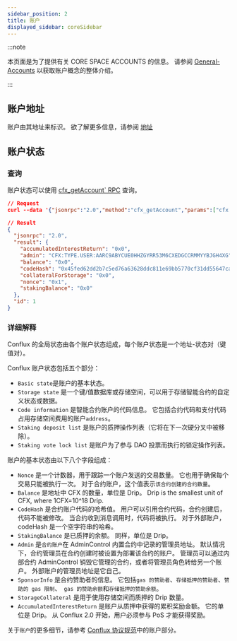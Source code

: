 ```yaml
---
sidebar_position: 2
title: 账户
displayed_sidebar: coreSidebar
---
```


:::note

本页面是为了提供有关 CORE SPACE ACCOUNTS 的信息。 请参阅 [General-Accounts](../../general/conflux-basics/accounts.md) 以获取账户概念的整体介绍。

:::

## 账户地址

账户由其地址来标识。 欲了解更多信息，请参阅 [地址](./addresses.md)

## 账户状态

### 查询

账户状态可以使用 [cfx_getAccount` RPC](../build/json-rpc/cfx-namespace.md#cfx_getaccount) 查询。

```json
// Request
curl --data '{"jsonrpc":"2.0","method":"cfx_getAccount","params":["cfx:type.contract:acc7uawf5ubtnmezvhu9dhc6sghea0403y2dgpyfjp", "latest_state"],"id":1}' -H "Content-Type: application/json" localhost:12539

// Result
{
  "jsonrpc": "2.0",
  "result": {
    "accumulatedInterestReturn": "0x0",
    "admin": "CFX:TYPE.USER:AARC9ABYCUE0HHZGYRR53M6CXEDGCCRMMYYBJGH4XG",
    "balance": "0x0",
    "codeHash": "0x45fed62dd2b7c5ed76a63628ddc811e69bb5770cf31dd55647ca219aaee5434f",
    "collateralForStorage": "0x0",
    "nonce": "0x1",
    "stakingBalance": "0x0"
  },
  "id": 1
}
```

### 详细解释

Conflux 的全局状态由各个账户状态组成，每个账户状态是一个地址-状态对（键值对）。

Conflux 账户状态包括五个部分：

- `Basic state`是账户的基本状态。
- `Storage state` 是一个键/值数据库或存储空间，可以用于存储智能合约的自定义状态或数据。
- `Code information` 是智能合约账户的代码信息。 它包括合约代码和支付代码占用存储空间费用的账户`address`。
- `Staking deposit list` 是账户的质押操作列表（它将在下一次硬分叉中被移除）。
- `Staking vote lock list` 是账户为了参与 DAO 投票而执行的锁定操作列表。

账户的基本状态由以下八个字段组成：

- `Nonce` 是一个计数器，用于跟踪一个账户发送的交易数量。 它也用于确保每个交易只能被执行一次。 对于合约账户，这个值表示`该合约创建的合约数量`。
- `Balance` 是地址中 CFX 的数量，单位是 Drip。 Drip is the smallest unit of CFX, where 1CFX=10^18 Drip.
- `CodeHash` 是合约账户代码的哈希值。 用户可以引用合约代码，合约创建后，代码不能被修改。 当合约收到消息调用时，代码将被执行。 对于外部账户，codeHash 是一个空字符串的哈希。
- `StakingBalance` 是已质押的余额。 同样，单位是 Drip。
- `Admin` 是`合约账户`在 AdminControl 内置合约中记录的管理员地址。 默认情况下，合约管理员在合约创建时被设置为部署该合约的账户。 管理员可以通过内部合约 AdminControl 销毁它管理的合约，或者将管理员角色转给另一个账户。 外部账户的管理员地址是它自己。
- `SponsorInfo` 是合约赞助者的信息。 它包括`gas 的赞助者`、`存储抵押的赞助者`、`赞助的 gas 限制`、` gas 的赞助余额`和`存储抵押的赞助余额`。
- `StorageCollateral` 是用于使用存储空间而质押的 Drip 数量。
- `AccumulatedInterestReturn` 是账户从质押中获得的累积奖励金额。 它的单位是 Drip。 从 Conflux 2.0 开始，用户必须参与 PoS 才能获得奖励。

关于`账户`的更多细节，请参考 [Conflux 协议规范](https://www.confluxnetwork.org/files/Conflux_Protocol_Specification.pdf)中的账户部分。
